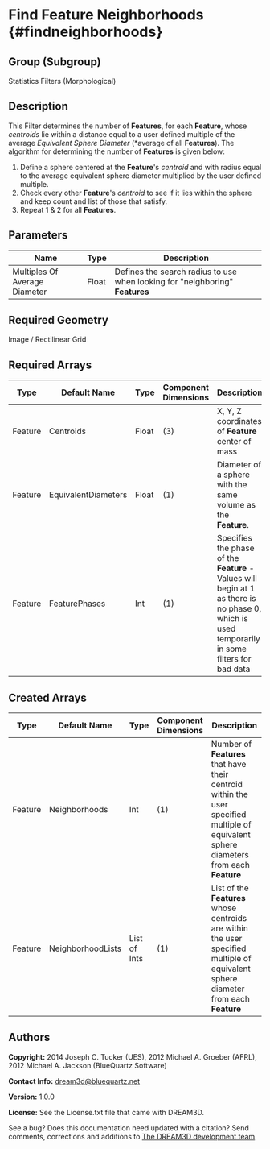 Find Feature Neighborhoods {#findneighborhoods}
=============

## Group (Subgroup) ##
Statistics Filters (Morphological)

## Description ##
This Filter determines the number of **Features**, for each **Feature**, whose *centroids* lie within a distance equal to a user defined multiple of the average *Equivalent Sphere Diameter* (*average of all **Features**).  The algorithm for determining the number of **Features** is given below:

1. Define a sphere centered at the **Feature**'s *centroid* and with radius equal to the average equivalent sphere diameter multiplied by the user defined multiple.
2. Check every other **Feature**'s *centroid* to see if it lies within the sphere and keep count and list of those that satisfy.
3. Repeat 1 & 2 for all **Features**.

## Parameters ##
| Name | Type | Description |
|------|------| ----------- |
| Multiples Of Average Diameter | Float | Defines the search radius to use when looking for "neighboring" **Features** |

## Required Geometry ##
Image / Rectilinear Grid

## Required Arrays ##
| Type | Default Name | Type | Component Dimensions | Description |
|------|--------------|-------------|---------|-----|
| Feature | Centroids | Float | (3) | X, Y, Z coordinates of **Feature** center of mass |
| Feature | EquivalentDiameters | Float | (1) | Diameter of a sphere with the same volume as the **Feature**. |
| Feature | FeaturePhases | Int | (1) | Specifies the phase of the **Feature** - Values will begin at 1 as there is no phase 0, which is used temporarily in some filters for bad data|

## Created Arrays ##
| Type | Default Name | Type | Component Dimensions | Description |
|------|--------------|-------------|---------|-----|
| Feature | Neighborhoods | Int | (1) | Number of **Features** that have their centroid within the user specified multiple of equivalent sphere diameters from each **Feature** |
| Feature | NeighborhoodLists | List of Ints | (1) | List of the **Features** whose centroids are within the user specified multiple of equivalent sphere diameter from each **Feature** |

## Authors ##
**Copyright:** 2014 Joseph C. Tucker (UES), 2012 Michael A. Groeber (AFRL), 2012 Michael A. Jackson (BlueQuartz Software)

**Contact Info:** dream3d@bluequartz.net

**Version:** 1.0.0

**License:**  See the License.txt file that came with DREAM3D.




See a bug? Does this documentation need updated with a citation? Send comments, corrections and additions to [The DREAM3D development team](mailto:dream3d@bluequartz.net?subject=Documentation%20Correction)

